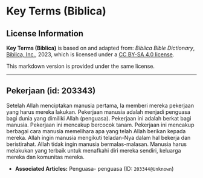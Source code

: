 # Key Terms (Biblica)

## License Information

**Key Terms (Biblica)** is based on and adapted from: _Biblica Bible Dictionary_, [Biblica, Inc.](https://www.biblica.com/), 2023, which is licensed under a [CC BY-SA 4.0 license](https://creativecommons.org/licenses/by-sa/4.0/legalcode.en).

This markdown version is provided under the same license.



--------------------------------

## Pekerjaan (id: 203343)

Setelah Allah menciptakan manusia pertama, Ia memberi mereka pekerjaan yang harus mereka lakukan. Pekerjaan manusia adalah menjadi penguasa bagi dunia yang dimiliki Allah (penguasa). Pekerjaan ini adalah berkat bagi manusia. Pekerjaan ini mencakup bercocok tanam. Pekerjaan ini mencakup berbagai cara manusia memelihara apa yang telah Allah berikan kepada mereka. Allah ingin manusia mengikuti teladan\-Nya dalam hal bekerja dan beristirahat. Allah tidak ingin manusia bermalas\-malasan. Manusia harus melakukan yang terbaik untuk menafkahi diri mereka sendiri, keluarga mereka dan komunitas mereka.

* **Associated Articles:** Penguasa- penguasa (ID: `203344@Unknown`)

